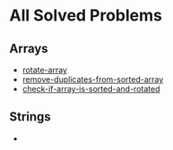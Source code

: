 # All Solved Problems

## Arrays
- [rotate-array](https://leetcode.com/problems/rotate-array/)
- [remove-duplicates-from-sorted-array](https://leetcode.com/problems/remove-duplicates-from-sorted-array/)
- [check-if-array-is-sorted-and-rotated](https://leetcode.com/problems/check-if-array-is-sorted-and-rotated/description)



## Strings
- [](https://leetcode.com/problems/)
